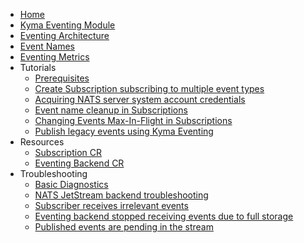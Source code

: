 * [Home](/README.md)
* [Kyma Eventing Module](README.md)
* [Eventing Architecture](evnt-architecture.md)
* [Event Names](evnt-event-names.md)
* [Eventing Metrics](evnt-eventing-metrics.md)
* Tutorials
  * [Prerequisites](./tutorials/evnt-01-prerequisites.md)
  * [Create Subscription subscribing to multiple event types](./tutorials/evnt-02-subs-with-multiple-filters.md)
  * [Acquiring NATS server system account credentials](./tutorials/evnt-03-nats-server-system-events.md)
  * [Event name cleanup in Subscriptions](./tutorials/evnt-03-type-cleanup.md)
  * [Changing Events Max-In-Flight in Subscriptions](./tutorials/evnt-04-change-max-in-flight-in-sub.md)
  * [Publish legacy events using Kyma Eventing](./tutorials/evnt-05-send-legacy-events.md)
* Resources
  * [Subscription CR](./resources/evnt-cr-subscription.md)
  * [Eventing Backend CR](./resources/evnt-cr-eventingbackend.md)
* Troubleshooting
  * [Basic Diagnostics](./troubleshooting/evnt-01-eventing-troubleshooting.md)
  * [NATS JetStream backend troubleshooting](./troubleshooting/evnt-02-jetstream-troubleshooting.md)
  * [Subscriber receives irrelevant events](./troubleshooting/evnt-03-type-collision.md)
  * [Eventing backend stopped receiving events due to full storage](./troubleshooting/evnt-04-free-jetstream-storage.md)
  * [Published events are pending in the stream](./troubleshooting/evnt-05-fix-pending-messages.md)